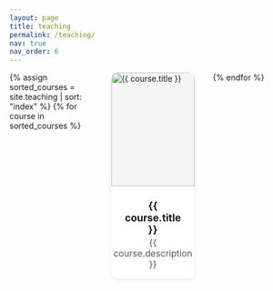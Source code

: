 ```yaml
---
layout: page
title: teaching
permalink: /teaching/
nav: true
nav_order: 6
---
```


<style>
.teaching-grid {
  display: grid;
  grid-template-columns: repeat(3, 1fr);
  gap: 2rem;
}
.teaching-card {
  background: #fff;
  border-radius: 12px;
  box-shadow: 0 2px 8px rgba(0,0,0,0.08);
  overflow: hidden;
  cursor: pointer;
  transition: transform 0.2s, box-shadow 0.2s;
  display: flex;
  flex-direction: column;
  height: 100%;
}
.teaching-card:hover {
  transform: scale(1.07);
  box-shadow: 0 4px 16px rgba(0,0,0,0.16);
  z-index: 2;
}
.teaching-card-img {
  width: 100%;
  height: 200px; /* 调大图片高度 */
  object-fit: contain; /* 保证图片完整显示不被裁剪 */
  background: #f5f5f5;
  display: block;
}
.teaching-card-body {
  padding: 1rem;
  flex: 1 1 auto;
  display: flex;
  flex-direction: column;
  justify-content: center;
  align-items: center;
}
.teaching-title {
  font-size: 1.1rem;
  font-weight: bold;
  margin: 0.5rem 0 0.2rem 0;
  text-align: center;
}
.teaching-desc {
  color: #555;
  font-size: 0.98rem;
  text-align: center;
}
</style>

<div class="teaching-grid">
  {% assign sorted_courses = site.teaching | sort: "index" %}
  {% for course in sorted_courses %}
    <div class="teaching-card" onclick="window.open('{{ course.course_url }}', '_blank')">
      <img class="teaching-card-img" src="{{ '/assets/course-images/' | append: course.image }}" alt="{{ course.title }}">
      <div class="teaching-card-body">
        <div class="teaching-title">{{ course.title }}</div>
        <div class="teaching-desc">{{ course.description }}</div>
      </div>
    </div>
  {% endfor %}
</div>
